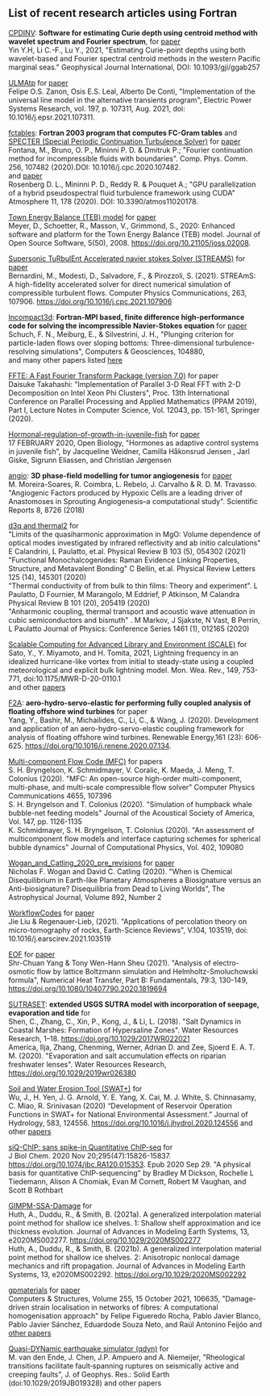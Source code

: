 ## List of recent research articles using Fortran

[CPDINV](https://github.com/yinyih/CPDINV): **Software for estimating Curie depth using centroid method with wavelet spectrum and Fourier spectrum**, 
for [paper](https://academic.oup.com/gji/article-abstract/227/2/798/6313283)</br>
Yin Y.H, Li C.-F., Lu Y., 2021, "Estimating Curie-point depths using both wavelet-based and Fourier spectral centroid methods in the western Pacific marginal seas." Geophysical Journal International, DOI: 10.1093/gji/ggab257

[ULMAtp](https://github.com/zanonfelipe/ULMAtp) for [paper](https://www.sciencedirect.com/science/article/abs/pii/S0378779621002923)</br>
Felipe O.S. Zanon, Osis E.S. Leal, Alberto De Conti, "Implementation of the universal line model in the alternative transients program", Electric Power Systems Research, vol. 197, p. 107311, Aug. 2021, doi: 10.1016/j.epsr.2021.107311.

[fctables](https://github.com/mfontanaar/fctables): **Fortran 2003 program that computes FC-Gram tables** and [SPECTER (Special Periodic Continuation Turbulence Solver)](https://github.com/mfontanaar/SPECTER) for [paper](https://www.sciencedirect.com/science/article/abs/pii/S0010465520302265?via%3Dihub)</br> 
Fontana, M., Bruno, O. P., Mininni P. D. & Dmitruk P.; "Fourier continuation method for incompressible fluids with boundaries". Comp. Phys. Comm. 256, 107482 (2020).DOI: 10.1016/j.cpc.2020.107482.
</br>and [paper](https://www.mdpi.com/2073-4433/11/2/178)</br>
Rosenberg D. L., Mininni P. D., Reddy R. & Pouquet A.; "GPU parallelization of a hybrid pseudospectral fluid turbulence framework using CUDA" Atmosphere 11, 178 (2020). DOI: 10.3390/atmos11020178.

[Town Energy Balance (TEB) model](https://github.com/TEB-model/teb) for [paper](https://joss.theoj.org/papers/10.21105/joss.02008)<br>
Meyer, D., Schoetter, R., Masson, V., Grimmond, S., 2020: Enhanced software and platform for the Town Energy Balance (TEB) model. Journal of Open Source Software, 5(50), 2008. https://doi.org/10.21105/joss.02008.

[Supersonic TuRbulEnt Accelerated navier stokes Solver (STREAMS)](https://github.com/matteobernardini/STREAmS) for [paper](https://www.sciencedirect.com/science/article/abs/pii/S0010465521000473?via%3Dihub)</br>
Bernardini, M., Modesti, D., Salvadore, F., & Pirozzoli, S. (2021). STREAmS: A high-fidelity accelerated solver for direct numerical simulation of compressible turbulent flows. Computer Physics Communications, 263, 107906. https://doi.org/10.1016/j.cpc.2021.107906

[Incompact3d](https://github.com/xcompact3d/Incompact3d): **Fortran-MPI based, finite difference high-performance code for solving the incompressible Navier-Stokes equation** for [paper](https://www.sciencedirect.com/science/article/pii/S0098300421001710)</br>
Schuch, F. N., Meiburg, E., & Silvestrini, J. H., "Plunging criterion for particle-laden flows over sloping bottoms: Three-dimensional turbulence-resolving simulations", Computers & Geosciences, 104880,</br>
and many other papers listed [here](https://www.incompact3d.com/impact.html)

[FFTE: A Fast Fourier Transform Package (version 7.0)](https://github.com/xhuanggit/ffte) for paper</br>
Daisuke Takahashi: "Implementation of Parallel 3-D Real FFT with 2-D Decomposition on Intel Xeon Phi Clusters", Proc. 13th International Conference on Parallel Processing and Applied Mathematics (PPAM 2019), Part I, Lecture Notes in Computer Science, Vol. 12043, pp. 151-161, Springer (2020).

[Hormonal-regulation-of-growth-in-juvenile-fish](https://github.com/JacquelineWeidner/Hormonal-regulation-of-growth-in-juvenile-fish) for [paper](https://journals.biologists.com/bio/article/9/2/bio046144/222754/Hormones-as-adaptive-control-systems-in-juvenile)</br>
17 FEBRUARY 2020, Open Biology, "Hormones as adaptive control systems in juvenile fish", by Jacqueline Weidner, Camilla Håkonsrud Jensen , Jarl Giske, Sigrunn Eliassen, and Christian Jørgensen 

[angio](https://github.com/phydev/angio): **3D phase-field modelling for tumor angiogenesis** for [paper](https://www.nature.com/articles/s41598-018-27034-8)</br> M. Moreira-Soares, R. Coimbra, L. Rebelo, J. Carvalho & R. D. M. Travasso. "Angiogenic Factors produced by Hypoxic Cells are a leading driver of Anastomoses in Sprouting Angiogenesis–a computational study". Scientific Reports 8, 8726 (2018)

[d3q and thermal2](https://github.com/anharmonic/d3q) for</br>
"Limits of the quasiharmonic approximation in MgO: Volume dependence of optical modes investigated by infrared reflectivity and ab initio calculations" E Calandrini, L Paulatto, et.al. Physical Review B 103 (5), 054302 (2021)</br>
"Functional Monochalcogenides: Raman Evidence Linking Properties, Structure, and Metavalent Bonding" C Bellin, et.al. Physical Review Letters 125 (14), 145301 (2020)</br>
"Thermal conductivity of from bulk to thin films: Theory and experiment". L Paulatto, D Fournier, M Marangolo, M Eddrief, P Atkinson, M Calandra Physical Review B 101 (20), 205419 (2020)</br>
"Anharmonic coupling, thermal transport and acoustic wave attenuation in cubic semiconductors and bismuth" . M Markov, J Sjakste, N Vast, B Perrin, L Paulatto Journal of Physics: Conference Series 1461 (1), 012165 (2020)

[Scalable Computing for Advanced Library and Environment (SCALE)](https://github.com/scale-met/scale) for </br>
Sato, Y., Y. Miyamoto, and H. Tomita, 2021, Lightning frequency in an idealized hurricane-like vortex from initial to steady-state using a coupled meteorological and explicit bulk lightning model. Mon. Wea. Rev., 149, 753-771, doi:10.1175/MWR-D-20-0110.1</br>
and other [papers](https://scale.riken.jp/publications/)

[F2A](https://github.com/yang7857854/F2A): **aero-hydro-servo-elastic for performing fully coupled analysis of floating offshore wind turbines** for paper</br>
Yang, Y., Bashir, M., Michailides, C., Li, C., & Wang, J. (2020). Development and application of an aero-hydro-servo-elastic coupling framework for analysis of floating offshore wind turbines. Renewable Energy,161 (23): 606-625. https://doi.org/10.1016/j.renene.2020.07.134.

[Multi-component Flow Code (MFC)](https://github.com/ComputationalFlowPhysics/MFC-Caltech) for papers </br>
S. H. Bryngelson, K. Schmidmayer, V. Coralic, K. Maeda, J. Meng, T. Colonius (2020). "MFC: An open-source high-order multi-component, multi-phase, and multi-scale compressible flow solver" Computer Physics Communications 4655, 107396</br>
S. H. Bryngelson and T. Colonius (2020). "Simulation of humpback whale bubble-net feeding models"  Journal of the Acoustical Society of America, Vol. 147, pp. 1126-1135</br>
K. Schmidmayer, S. H. Bryngelson, T. Colonius (2020). "An assessment of multicomponent flow models and interface capturing schemes for spherical bubble dynamics" Journal of Computational Physics, Vol. 402, 109080

[Wogan_and_Catling_2020_pre_revisions](https://github.com/Nicholaswogan/Wogan_and_Catling_2020_pre_revisions) for [paper](https://iopscience.iop.org/article/10.3847/1538-4357/ab7b81) </br>
Nicholas F. Wogan and David C. Catling (2020). "When is Chemical Disequilibrium in Earth-like Planetary Atmospheres a Biosignature versus an Anti-biosignature? Disequilibria from Dead to Living Worlds", The Astrophysical Journal, Volume 892, Number 2

[WorkflowCodes](https://github.com/Liujie-SYSU/WorkflowCodes) for [paper](https://www.sciencedirect.com/science/article/abs/pii/S0012825221000180) </br>
Jie Liu & Regenauer-Lieb, (2021). "Applications of percolation theory on micro-tomography of rocks, Earth-Science Reviews", V.104, 103519, doi: 10.1016/j.earscirev.2021.103519

[EOF](https://github.com/parkerYang0715/EOF) for [paper](https://www.tandfonline.com/doi/abs/10.1080/10407790.2020.1819694)</br>
Shr-Chuan Yang & Tony Wen-Hann Sheu (2021). "Analysis of electro-osmotic flow by lattice Boltzmann simulation and Helmholtz-Smoluchowski formula", Numerical Heat Transfer, Part B: Fundamentals, 79:3, 130-149, https://doi.org/10.1080/10407790.2020.1819694

[SUTRASET](https://github.com/SUTRASET/SUTRASET): **extended USGS SUTRA model with incorporation of seepage, evaporation and tide** for </br>
Shen, C., Zhang, C., Xin, P., Kong, J., & Li, L. (2018). "Salt Dynamics in Coastal Marshes: Formation of Hypersaline Zones". Water Resources Research, 1–18. https://doi.org/10.1029/2017WR022021 </br>
America, Ilja, Zhang, Chenming, Werner, Adrian D. and Zee, Sjoerd E. A. T. M. (2020). "Evaporation and salt accumulation effects on riparian freshwater lenses". Water Resources Research, https://doi.org/10.1029/2019wr026380

[Soil and Water Erosion Tool (SWAT+)](https://github.com/joelz575/swatplus) for </br>
Wu, J., H. Yen, J. G. Arnold, Y. E. Yang, X. Cai, M. J. White, S. Chinnasamy, C. Miao, R. Srinivasan (2020) “Development of Reservoir Operation Functions in SWAT+ for National Environmental Assessment.” Journal of Hydrology, 583, 124556. https://doi.org/10.1016/j.jhydrol.2020.124556 and other [papers](https://swat.tamu.edu/software/plus/)

[siQ-ChIP: sans spike-in Quantitative ChIP-seq](https://github.com/BradleyDickson/siQ-ChIP) for</br>
J Biol Chem. 2020 Nov 20;295(47):15826-15837. https://doi.org/10.1074/jbc.RA120.015353. Epub 2020 Sep 29. "A physical basis for quantitative ChIP-sequencing" by
Bradley M Dickson, Rochelle L Tiedemann, Alison A Chomiak, Evan M Cornett, Robert M Vaughan, and Scott B Rothbart

[GIMPM-SSA-Damage](https://github.com/alex-huth/GIMPM_SSA_Damage) for </br>
Huth, A., Duddu, R., & Smith, B. (2021a). A generalized interpolation material point method for shallow ice shelves. 1: Shallow shelf approximation and ice thickness evolution. Journal of Advances in Modeling Earth Systems, 13, e2020MS002277. https://doi.org/10.1029/2020MS002277 </br>
Huth, A., Duddu, R., & Smith, B. (2021b). A generalized interpolation material point method for shallow ice shelves. 2: Anisotropic nonlocal damage mechanics and rift propagation. Journal of Advances in Modeling Earth Systems, 13, e2020MS002292. https://doi.org/10.1029/2020MS002292

[gpmaterials](https://github.com/felipefr/gpmaterials) for [paper](https://www.sciencedirect.com/science/article/pii/S0045794921001577) </br>
Computers & Structures, Volume 255, 15 October 2021, 106635, "Damage-driven strain localisation in networks of fibres: A computational homogenisation approach" by 
Felipe Figueredo Rocha, Pablo Javier Blanco, Pablo Javier Sánchez, Eduardode Souza Neto, and Raúl Antonino Feijóo and [other papers](https://github.com/felipefr/gpmaterials)

[Quasi-DYNamic earthquake simulator (qdyn)](https://github.com/ydluo/qdyn) for </br>
M. van den Ende, J. Chen, J.P. Ampuero and A. Niemeijer, "Rheological transitions facilitate fault‐spanning ruptures on seismically active and creeping faults", J. of Geophys. Res.: Solid Earth (doi:10.1029/2019JB019328) and other papers
